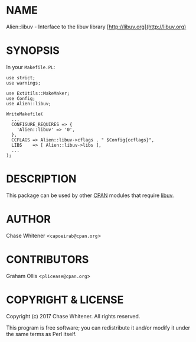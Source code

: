 # NAME

Alien::libuv - Interface to the libuv library [http://libuv.org](http://libuv.org)

# SYNOPSIS

In your `Makefile.PL`:

    use strict;
    use warnings;

    use ExtUtils::MakeMaker;
    use Config;
    use Alien::libuv;

    WriteMakefile(
      ...
      CONFIGURE_REQUIRES => {
        'Alien::libuv' => '0',
      },
      CCFLAGS => Alien::libuv->cflags . " $Config{ccflags}",
      LIBS    => [ Alien::libuv->libs ],
      ...
    );

# DESCRIPTION

This package can be used by other [CPAN](https://metacpan.org) modules that
require [libuv](http://libuv.org).

# AUTHOR

Chase Whitener <`capoeirab@cpan.org`>

# CONTRIBUTORS

Graham Ollis <`plicease@cpan.org`>

# COPYRIGHT & LICENSE

Copyright (c) 2017 Chase Whitener. All rights reserved.

This program is free software; you can redistribute it and/or modify it
under the same terms as Perl itself.
